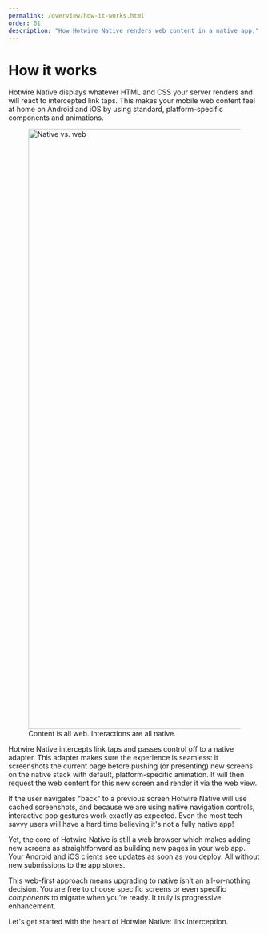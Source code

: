 ```yaml
---
permalink: /overview/how-it-works.html
order: 01
description: "How Hotwire Native renders web content in a native app."
---
```


# How it works

Hotwire Native displays whatever HTML and CSS your server renders and will react to intercepted link taps. This makes your mobile web content feel at home on Android and iOS by using standard, platform-specific components and animations.

<figure>
  <img src="/assets/native-vs-web-ios.jpg" width="1200" alt="Native vs. web">
  Content is all web. Interactions are all native.
</figure> 

Hotwire Native intercepts link taps and passes control off to a native adapter. This adapter makes sure the experience is seamless: it screenshots the current page before pushing (or presenting) new screens on the native stack with default, platform-specific animation. It will then request the web content for this new screen and render it via the web view.

If the user navigates "back" to a previous screen Hotwire Native will use cached screenshots, and because we are using native navigation controls, interactive pop gestures work exactly as expected. Even the most tech-savvy users will have a hard time believing it's not a fully native app!

Yet, the core of Hotwire Native is still a web browser which makes adding new screens as straightforward as building new pages in your web app. Your Android and iOS clients see updates as soon as you deploy. All without new submissions to the app stores.

This web-first approach means upgrading to native isn’t an all-or-nothing decision. You are free to choose specific screens or even specific *components* to migrate when you’re ready. It truly is progressive enhancement.

Let's get started with the heart of Hotwire Native: link interception.